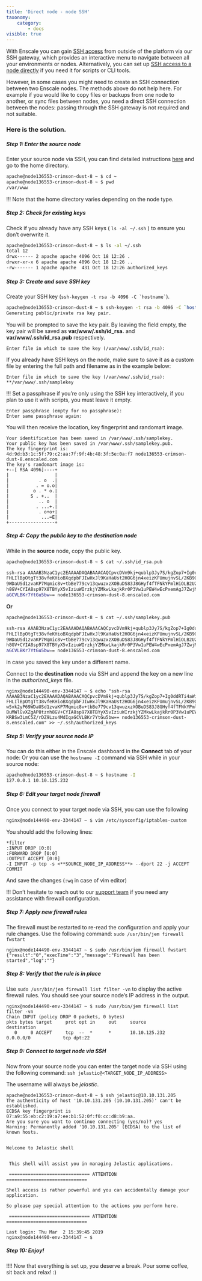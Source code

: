 ```yaml
---
title: 'Direct node - node SSH'
taxonomy:
    category:
        - docs
visible: true
---
```


With Enscale you can gain [SSH access](/access/connect-with-ssh) from outside of the platform via our SSH gateway, which provides an interactive menu to navigate between all your environments or nodes. Alternatively, you can set up [SSH access to a node directly](/access/ssh-for-scripts) if you need it for scripts or CLI tools.

However, in some cases you might need to create an SSH connection between two Enscale nodes. The methods above do not help here. For example if you would like to copy files or backups from one node to another, or sync files between nodes, you need a direct SSH connection between the nodes: passing through the SSH gateway is not required and not suitable.

### Here is the solution.

##### Step 1: Enter the source node

Enter your source node via SSH, you can find detailed instructions [here](/access/connect-with-ssh#connect-to-a-specific-node-directly) and go to the home directory.
```bash
apache@node136553-crimson-dust-8 ~ $ cd ~
apache@node136553-crimson-dust-8 ~ $ pwd
/var/www
```

 !!! Note that the home directory varies depending on the node type.

##### Step 2: Check for existing keys

Check if you already have any SSH keys ( `ls -al ~/.ssh` ) to ensure you don’t overwrite it.
```bash
apache@node136553-crimson-dust-8 ~ $ ls -al ~/.ssh
total 12
drwx------ 2 apache apache 4096 Oct 18 12:26 .
drwxr-xr-x 6 apache apache 4096 Oct 18 12:26 ..
-rw------- 1 apache apache  431 Oct 18 12:26 authorized_keys
```

##### Step 3: Create and save SSH key

Create your SSH key (``ssh-keygen -t rsa -b 4096 -C `hostname`​``).
```bash
apache@node136553-crimson-dust-8 ~ $ ssh-keygen -t rsa -b 4096 -C `hostname`
Generating public/private rsa key pair.
```

You will be prompted to save the key pair. By leaving the field empty, the key pair will be saved as **var/www/.ssh/id_rsa.** and **var/www/.ssh/id_rsa.pub** respectively.

```shell
Enter file in which to save the key (/var/www/.ssh/id_rsa):
```

If you already have SSH keys on the node, make sure to save it as a custom file by entering the full path and filename as in the example below:

```shell
Enter file in which to save the key (/var/www/.ssh/id_rsa): **/var/www/.ssh/samplekey
```

!!! Set a passphrase if you’re only using the SSH key interactively, if you plan to use it with scripts, you must leave it empty.

```shell
Enter passphrase (empty for no passphrase):
Enter same passphrase again:
```

You will then receive the location, key fingerprint and randomart image.
```shell
Your identification has been saved in /var/www/.ssh/samplekey.
Your public key has been saved in /var/www/.ssh/samplekey.pub.
The key fingerprint is:
4d:9d:b3:1c:5f:79:c2:aa:7f:9f:4b:48:3f:5e:0a:f7 node136553-crimson-dust-8.enscaled.com
The key's randomart image is:
+--[ RSA 4096]----+
|                 |
|           . o  .|
|          . = o.o|
|         o . * o.|
|        S . +..  |
|           .. o  |
|          . ...+.|
|           . o+o+|
|            ...=E|
+-----------------+
```

##### Step 4: Copy the public key to the destination node

While in the **source** node, copy the public key.
```bash
apache@node136553-crimson-dust-8 ~ $ cat ~/.ssh/id_rsa.pub
```
```bash
ssh-rsa AAAAB3NzaC1yc2EAAAADAQABAAACAQCpvcDVm9kj+qublp3Jy7S/kgZop7+Ig0ddRTi4aWi8KsS1kVVhgD84RRBRfby051qPgyFauZSwoNUqDJFuKzfx2HWHVbNrgQc0miNDUVLnamIWPKPxMFuXxy
FHLIlBpOtgTt38vfeKHioBXqdpbFJIwHxJl9KaHaUst2HOG6jn4xeizKFUmujnvSL/2KB9QCc+fSWRMpLnOSnVJI5KvlRaf8PpIMTHHnhXhwnNEeb3SByonDSRhX6cjHum4xN+hUvXufeCKMk0lqdcwSvk2yP6
9WDaUSd1zvaKP7Mqmic8v+tbBe779cv13qwuzxzXOBuDS83J8GHyf4fTFNkYPmlHiOLB2U25IAul95yIV6+GVltwq/lyCQRlxIrlz4YyDDhTufzCWwfEZBdgRGrF17q7qY0omvMfIZPUQnBuMWlGvXZgAP8tzn
h8GV+CYIA8sp97X8TBYyX5vIziuWIrzkjYZMkwLkajkRr0P3Vw1uPEW4wEcPxemAgJ7ZwjMr/WjpQyzxd0uZoV070qaKxdEvOOpZ5A4eJJjjVKUiYnhEEAqKIdushacY7Wfw27KRBSw3LmC5Z/rDZ9Lzu4MdIq
aGCVLBKr7YtGu5bw== node136553-crimson-dust-8.enscaled.com
```
**Or**
```bash
apache@node136553-crimson-dust-8 ~ $ cat ~/.ssh/samplekey.pub
```
```bash
ssh-rsa AAAB3NzaC1yc2EAAAADAQABAAACAQCpvcDVm9kj+qublp3Jy7S/kgZop7+Ig0ddRTi4aWi8KsS1kVVhgD84RRBRfby051qPgyFauZSwoNUqDJFuKzfx2HWHVbNrgQc0miNDUVLnamIWPKPxMFuXxy
FHLIlBpOtgTt38vfeKHioBXqdpbFJIwHxJl9KaHaUst2HOG6jn4xeizKFUmujnvSL/2KB9QCc+fSWRMpLnOSnVJI5KvlRaf8PpIMTHHnhXhwnNEeb3SByonDSRhX6cjHum4xN+hUvXufeCKMk0lqdcwSvk2yP6
9WDaUSd1zvaKP7Mqmic8v+tbBe779cv13qwuzxzXOBuDS83J8GHyf4fTFNkYPmlHiOLB2U25IAul95yIV6+GVltwq/lyCQRlxIrlz4YyDDhTufzCWwfEZBdgRGrF17q7qY0omvMfIZPUQnBuMWlGvXZgAP8tzn
h8GV+CYIA8sp97X8TBYyX5vIziuWIrzkjYZMkwLkajkRr0P3Vw1uPEW4wEcPxemAgJ7ZwjMr/WjpQyzxd0uZoV070qaKxdEvOOpZ5A4eJJjjVKUiYnhEEAqKIdushacY7Wfw27KRBSw3LmC5Z/rDZ9Lzu4MdIq
aGCVLBKr7YtGu5bw== node136553-crimson-dust-8.enscaled.com
```
in case you saved the key under a different name.

Connect to the **destination** node via SSH and append the key on a new line in the _authorized\_keys_ file.
```shell
nginx@node144490-env-3344147 ~ $ echo "ssh-rsa
AAAAB3NzaC1yc2EAAAADAQABAAACAQCpvcDVm9kj+qublp3Jy7S/kgZop7+Ig0ddRTi4aWi8KsS1kVVhgD84RRBRfby051qPgyFauZSwoNUqDJFuKzfx2HWHVbNrgQc0miNDUVLnamIWPKPxMFuXxy
FHLIlBpOtgTt38vfeKHioBXqdpbFJIwHxJl9KaHaUst2HOG6jn4xeizKFUmujnvSL/2KB9QCc+fSWRMpLnOSnVJI5KvlRaf8PpIMTHHnhXhwnNEeb3SByonDSRhX6cjHum4xN+hUvXufeCKMk0lqdc
wSvk2yP69WDaUSd1zvaKP7Mqmic8v+tbBe779cv13qwuzxzXOBuDS83J8GHyf4fTFNkYPmlHiOLB2U25IAul95yIV6+GVltwq/lyCQRlxIrlz4YyDDhTufzCWwfEZBdgRGrF17q7qY0omvMfIZPUQn
BuMWlGvXZgAP8tznh8GV+CYIA8sp97X8TBYyX5vIziuWIrzkjYZMkwLkajkRr0P3Vw1uPEW4wEcPxemAgJ7ZwjMr/WjpQyzxd0uZoV070qaKxdEvOOpZ5A4eJJjjVKUiYnhEEAqKIdushacY7Wfw27
KRBSw3LmC5Z/rDZ9Lzu4MdIqaGCVLBKr7YtGu5bw== node136553-crimson-dust-8.enscaled.com" >> ~/.ssh/authorized_keys
```

##### Step 5: Verify your source node IP
You can do this either in the Enscale dashboard in the **Connect** tab of your node:
Or you can use the `hostname -I` command via SSH while in your source node:
```bash
apache@node136553-crimson-dust-8 ~ $ hostname -I
127.0.0.1 10.10.125.232
```

##### Step 6: Edit your target node firewall
Once you connect to your target node via SSH, you can use the following

```bash
nginx@node144490-env-3344147 ~ $ vim /etc/sysconfig/iptables-custom
```

You should add the following lines:

```ngnix
*filter
:INPUT DROP [0:0]
:FORWARD DROP [0:0]
:OUTPUT ACCEPT [0:0]
-I INPUT -p tcp -s <**SOURCE_NODE_IP_ADDRESS**> --dport 22 -j ACCEPT
COMMIT
```

And save the changes (`:wq` in case of vim editor)

!!! Don’t hesitate to reach out to our [support team](mailto:support@enscale.com) if you need any assistance with firewall configuration.


##### Step 7: Apply new firewall rules
The firewall must be restarted to re-read the configuration and apply your rule changes. Use the following command: `sudo /usr/bin/jem firewall fwstart`
```shell
nginx@node144490-env-3344147 ~ $ sudo /usr/bin/jem firewall fwstart
{"result":"0","execTime":"3","message":"Firewall has been started","log":""}
```

##### Step 8: Verify that the rule is in place

Use `sudo /usr/bin/jem firewall list filter -vn` to display the active firewall rules. You should see your source node’s IP address in the output.

```shell
nginx@node144490-env-3344147 ~ $ sudo /usr/bin/jem firewall list filter -vn
Chain INPUT (policy DROP 0 packets, 0 bytes)
pkts bytes target     prot opt in     out     source               destination
   0     0 ACCEPT     tcp  --  *      *       10.10.125.232        0.0.0.0/0            tcp dpt:22
```

##### Step 9: Connect to target node via SSH

Now from your source node you can enter the target node via SSH using the following command: `ssh jelastic@<TARGET_NODE_IP_ADDRESS>`

The username will always be _jelastic_.
```shell
apache@node136553-crimson-dust-8 ~ $ ssh jelastic@10.10.131.205
The authenticity of host '10.10.131.205 (10.10.131.205)' can't be established.
ECDSA key fingerprint is 07:a9:55:eb:c2:19:a7:ee:b1:52:0f:f0:cc:d8:b9:aa.
Are you sure you want to continue connecting (yes/no)? yes
Warning: Permanently added '10.10.131.205' (ECDSA) to the list of known hosts.


Welcome to Jelastic shell


 This shell will assist you in managing Jelastic applications.
 
 ============================== ATTENTION ==============================
 
Shell access is rather powerful and you can accidentally damage your application.
 
So please pay special attention to the actions you perform here.
 
 ============================== ATTENTION ==============================
 
Last login: Thu Mar  2 15:39:45 2019
nginx@node144490-env-3344147 ~ $
```
##### Step 10: Enjoy!

!!!! Now that everything is set up, you deserve a break. Pour some coffee, sit back and relax! :)
